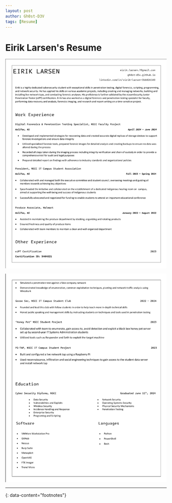 ```yaml
---
layout: post
author: Gh0st-D3V
tags: [Resume]
---
```


# Eirik Larsen's Resume




![Page1](/images/R1.jpg "Page 1")

![Page2](/images/R2.jpg "Page 2")

---
{: data-content="footnotes"}
